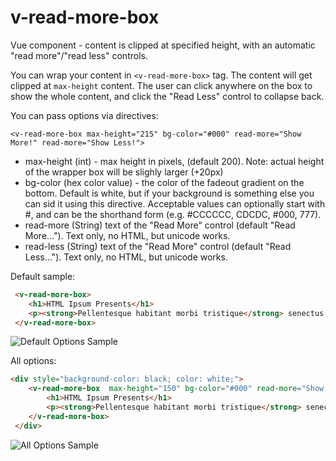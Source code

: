 # v-read-more-box
Vue component - content is clipped at specified height, with an automatic "read more"/"read less" controls.

You can wrap your content in ```<v-read-more-box>``` tag. The content will get clipped at ```max-height``` content. The user can click anywhere on the box to show the whole content, and click the "Read Less" control to collapse back.

You can pass options via directives:

```<v-read-more-box max-height="215" bg-color="#000" read-more="Show More!" read-more="Show Less!">```
* max-height (int) - max height in pixels, (default 200). Note: actual height of the wrapper box will be slighly larger (+20px)
* bg-color (hex color value) -  the color of the fadeout gradient on the bottom. Default is white, but if your background is something else you can sid it using this directive. Acceptable values can optionally start with #, and can be the shorthand form (e.g. #CCCCCC, CDCDC, #000, 777).
* read-more (String) text of the "Read More" control (default "Read More..."). Text only, no HTML, but unicode works.
* read-less (String)  text of the "Read More" control (default "Read Less..."). Text only, no HTML, but unicode works.

Default sample:
```html
 <v-read-more-box>
    <h1>HTML Ipsum Presents</h1>
    <p><strong>Pellentesque habitant morbi tristique</strong> senectus et netus et malesuada fames ac turpis egestas. Vestibulum tortor quam, feugiat vitae, ultricies eget, tempor sit amet, ante. Donec eu libero sit amet quam egestas semper. <em>Aenean ultricies mi vitae est.</em>	Mauris placerat eleifend leo. Quisque sit amet est et sapien ullamcorper pharetra. Vestibulum erat wisi, condimentum sed, <code>commodo vitae</code>, ornare sit amet, wisi. Aenean fermentum, elit eget tincidunt condimentum, eros ipsum rutrum orci, sagittis tempus lacus enim ac dui. <a href="#">Donec non enim</a> in turpis pulvinar facilisis. Ut felis. Aenean fermentum, elit eget tincidunt condimentum, eros ipsum rutrum orci, sagittis tempus lacus enim ac dui. <a href="#">Donec non enim</a> in turpis pulvinar facilisis. Ut felis.Aenean fermentum, elit eget tincidunt condimentum, eros ipsum rutrum orci, sagittis tempus lacus enim ac dui. <a href="#">Donec non enim</a> in turpis pulvinar facilisis. Ut felis.Aenean fermentum, elit eget tincidunt condimentum, eros ipsum rutrum orci, sagittis tempus lacus enim ac dui. <a href="#">Donec non enim</a> in turpis pulvinar facilisis. Ut felis.</p>
 </v-read-more-box>
```
![Default Options Sample](https://i.imgur.com/aikb093.jpg)


All options:
```html
<div style="background-color: black; color: white;">
    <v-read-more-box  max-height="150" bg-color="#000" read-more="Show More!" read-less="Show Less!">
        <h1>HTML Ipsum Presents</h1>
        <p><strong>Pellentesque habitant morbi tristique</strong> senectus et netus et malesuada fames ac turpis egestas. Vestibulum tortor quam, feugiat vitae, ultricies eget, tempor sit amet, ante. Donec eu libero sit amet quam egestas semper. <em>Aenean ultricies mi vitae est.</em>	Mauris placerat eleifend leo. Quisque sit amet est et sapien ullamcorper pharetra. Vestibulum erat wisi, condimentum sed, <code>commodo vitae</code>, ornare sit amet, wisi. Aenean fermentum, elit eget tincidunt condimentum, eros ipsum rutrum orci, sagittis tempus lacus enim ac dui. <a href="#">Donec non enim</a> in turpis pulvinar facilisis. Ut felis. Aenean fermentum, elit eget tincidunt condimentum, eros ipsum rutrum orci, sagittis tempus lacus enim ac dui. <a href="#">Donec non enim</a> in turpis pulvinar facilisis. Ut felis.Aenean fermentum, elit eget tincidunt condimentum, eros ipsum rutrum orci, sagittis tempus lacus enim ac dui. <a href="#">Donec non enim</a> in turpis pulvinar facilisis. Ut felis.Aenean fermentum, elit eget tincidunt condimentum, eros ipsum rutrum orci, sagittis tempus lacus enim ac dui. <a href="#">Donec non enim</a> in turpis pulvinar facilisis. Ut felis.</p>
    </v-read-more-box>
 </div>
```

![All Options Sample](https://i.imgur.com/6eHjGu2.jpg)
